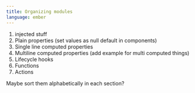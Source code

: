 ```yaml
---
title: Organizing modules
language: ember
---
```


1.  injected stuff
2.  Plain properties (set values as null default in components)
3.  Single line computed properties
4.  Multiline computed properties (add example for multi computed things)
5.  Lifecycle hooks
6.  Functions
7.  Actions

Maybe sort them alphabetically in each section?
